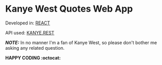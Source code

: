 # Kanye West Quotes Web App

Developed in: [REACT]( https://github.com/facebook/react )

API used: [KANYE.REST]( https://github.com/ajzbc/kanye.rest )

***NOTE:*** In no manner I'm a fan of Kanye West, so please don't bother me asking any related question.

**HAPPY CODING :octocat:**

